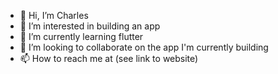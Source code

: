 - 👋 Hi, I’m Charles
- 👀 I’m interested in building an app
- 🌱 I’m currently learning flutter
- 💞️ I’m looking to collaborate on the app I'm currently building
- 📫 How to reach me at (see link to website)

<!---
cmujie/cmujie is a ✨ special ✨ repository because its `README.md` (this file) appears on your GitHub profile.
You can click the Preview link to take a look at your changes.
--->
